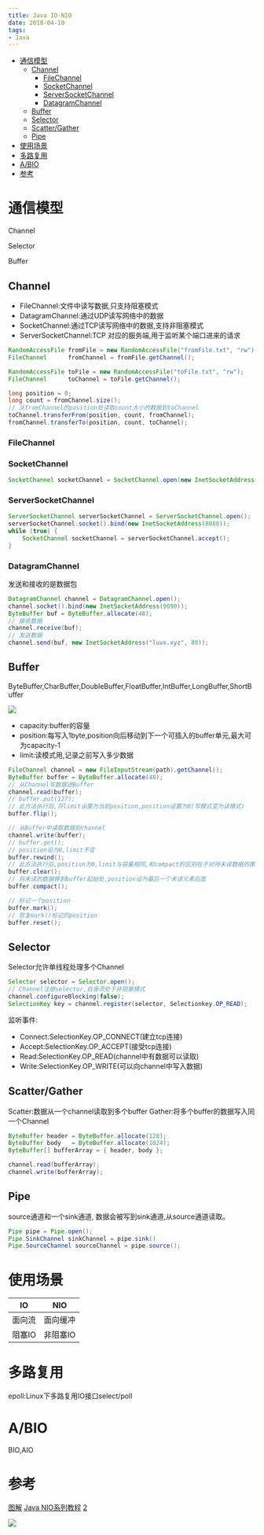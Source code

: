 ```yaml
---
title: Java IO-NIO
date: 2018-04-10
tags:
- Java
---
```

<!-- TOC -->

- [通信模型](#通信模型)
    - [Channel](#channel)
        - [FileChannel](#filechannel)
        - [SocketChannel](#socketchannel)
        - [ServerSocketChannel](#serversocketchannel)
        - [DatagramChannel](#datagramchannel)
    - [Buffer](#buffer)
    - [Selector](#selector)
    - [Scatter/Gather](#scattergather)
    - [Pipe](#pipe)
- [使用场景](#使用场景)
- [多路复用](#多路复用)
- [A/BIO](#abio)
- [参考](#参考)

<!-- /TOC -->

# 通信模型

Channel

Selector

Buffer

## Channel

* FileChannel:文件中读写数据,只支持阻塞模式
* DatagramChannel:通过UDP读写网络中的数据
* SocketChannel:通过TCP读写网络中的数据,支持非阻塞模式
* ServerSocketChannel:TCP 对应的服务端,用于监听某个端口进来的请求


```Java
RandomAccessFile fromFile = new RandomAccessFile("fromFile.txt", "rw");
FileChannel      fromChannel = fromFile.getChannel();

RandomAccessFile toFile = new RandomAccessFile("toFile.txt", "rw");
FileChannel      toChannel = toFile.getChannel();

long position = 0;
long count = fromChannel.size();
// 从fromChannel的position处读取count大小的数据到toChannel
toChannel.transferFrom(position, count, fromChannel);
fromChannel.transferTo(position, count, toChannel);
```

### FileChannel


### SocketChannel

```Java
SocketChannel socketChannel = SocketChannel.open(new InetSocketAddress("http://luvx.xyz", 80));
```

### ServerSocketChannel

```Java
ServerSocketChannel serverSocketChannel = ServerSocketChannel.open();
serverSocketChannel.socket().bind(new InetSocketAddress(8080));
while (true) {
    SocketChannel socketChannel = serverSocketChannel.accept();
}
```

### DatagramChannel

发送和接收的是数据包
```Java
DatagramChannel channel = DatagramChannel.open();
channel.socket().bind(new InetSocketAddress(9090));
ByteBuffer buf = ByteBuffer.allocate(48);
// 接收数据
channel.receive(buf);
// 发送数据
channel.send(buf, new InetSocketAddress("luvx.xyz", 80));
```

## Buffer

ByteBuffer,CharBuffer,DoubleBuffer,FloatBuffer,IntBuffer,LongBuffer,ShortBuffer

![](https://raw.githubusercontent.com/LuVx21/hexo/master/source/_posts/99.img/nio_buffer.png)

* capacity:buffer的容量
* position:每写入1byte,position向后移动到下一个可插入的buffer单元,最大可为capacity-1
* limit:读模式用,记录之前写入多少数据

```Java
FileChannel channel = new FileInputStream(path).getChannel();
ByteBuffer buffer = ByteBuffer.allocate(48);
// 从Channel写数据进Buffer
channel.read(buffer);
// buffer.put(127);
// 此方法执行后,将limit设置为当前position,position设置为0(写模式变为读模式)
buffer.flip();

// 从Buffer中读取数据到channel
channel.write(buffer);
// buffer.get();
// position设为0,limit不变
buffer.rewind();
// 此方法执行后,position为0,limit与容量相同,和compact的区别在于对待未读数据的策略
buffer.clear();
// 将未读的数据移到buffer起始处,position设为最后一个未读元素后面
buffer.compact();

// 标记一个position
buffer.mark();
// 恢复mark()标记的position
buffer.reset();
```

## Selector

Selector允许单线程处理多个Channel

```Java
Selector selector = Selector.open();
// Channel注册selector,自身须处于非阻塞模式
channel.configureBlocking(false);
SelectionKey key = channel.register(selector, Selectionkey.OP_READ);
```
监听事件:

* Connect:SelectionKey.OP_CONNECT(建立tcp连接)
* Accept:SelectionKey.OP_ACCEPT(接受tcp连接)
* Read:SelectionKey.OP_READ(channel中有数据可以读取)
* Write:SelectionKey.OP_WRITE(可以向channel中写入数据)


## Scatter/Gather


Scatter:数据从一个channel读取到多个buffer
Gather:将多个buffer的数据写入同一个Channel

```Java
ByteBuffer header = ByteBuffer.allocate(128);
ByteBuffer body   = ByteBuffer.allocate(1024);
ByteBuffer[] bufferArray = { header, body };

channel.read(bufferArray);
channel.write(bufferArray);
```

## Pipe

source通道和一个sink通道,
数据会被写到sink通道,从source通道读取。


```Java
Pipe pipe = Pipe.open();
Pipe.SinkChannel sinkChannel = pipe.sink()
Pipe.SourceChannel sourceChannel = pipe.source();
```



# 使用场景

| IO     | NIO      |
| ------ | -------- |
| 面向流 | 面向缓冲 |
| 阻塞IO | 非阻塞IO |



# 多路复用

epoll:Linux下多路复用IO接口select/poll





# A/BIO

BIO,AIO





# 参考

[图解](https://blog.csdn.net/z781582206/article/details/77868160)
[Java NIO系列教程](http://www.importnew.com/19046.html)
[2](https://blog.csdn.net/shenshen123jun/article/details/18287575)

[![](https://static.segmentfault.com/v-5b1df2a7/global/img/creativecommons-cc.svg)](https://creativecommons.org/licenses/by-nc-nd/4.0/)